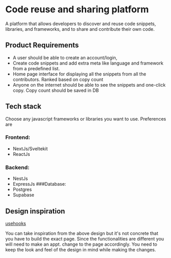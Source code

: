 # Code reuse and sharing platform
A platform that allows developers to discover and reuse code snippets, libraries, and frameworks, and to share and contribute their own code.

## Product Requirements
- A user should be able to create an account/login, 
- Create code snippets and add extra meta like language and framework from a predefined list.
- Home page interface for displaying all the snippets from all the contributors. Ranked based on copy count
- Anyone on the internet should be able to see the snippets and one-click copy. Copy count should be saved in DB
## Tech stack
Choose any javascript frameworks or libraries you want to use. Preferences are

### Frontend: 
- NextJs/Sveltekit
- ReactJs
### Backend: 
- NestJs
- ExpressJs
###Database:
- Postgres
- Supabase

## Design inspiration
[usehooks](https://usehooks.com/)


You can take inspiration from the above design but it's not concrete that you have to build the exact page. Since the functionalities are different you will need to make an appt. change to the page accordingly. You need to keep the look and feel of the design in mind while making the changes.
